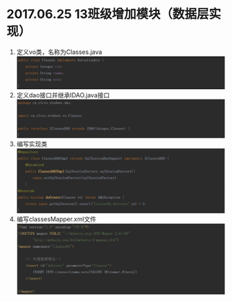 # 2017.06.25 13班级增加模块（数据层实现）

1. 定义vo类，名称为Classes.java
	![](../images/34.jpg)  
1. 定义dao接口并继承IDAO.java接口  
	![](../images/35.jpg)  
1. 编写实现类  
	![](../images/36.jpg)  
1. 编写classesMapper.xml文件  
	![](../images/37.jpg)  
	
